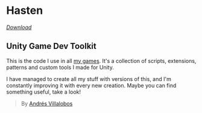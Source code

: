 # Hasten

_[Download](http://github.com/alvivar/Hasten/raw/master/Hasten.zip)_

## Unity Game Dev Toolkit

This is the code I use in all [my games](http://matnesis.itch.io/). It's a
collection of scripts, extensions, patterns and custom tools I made for Unity.

I have managed to create all my stuff with versions of this, and I'm constantly
improving it with every new creation. Maybe you can find something useful, take
a look!

> By [Andrés Villalobos](http://twitter.com/matnesis)
